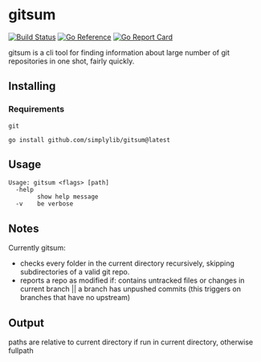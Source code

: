 # gitsum

[![Build Status](https://cloud.drone.io/api/badges/simplylib/gitsum/status.svg)](https://cloud.drone.io/simplylib/gitsum)
[![Go Reference](https://pkg.go.dev/badge/github.com/simplylib/gitsum.svg)](https://pkg.go.dev/github.com/simplylib/gitsum)
[![Go Report Card](https://goreportcard.com/badge/github.com/simplylib/gitsum)](https://goreportcard.com/report/github.com/simplylib/gitsum)

gitsum is a cli tool for finding information about large number of git repositories in one shot, fairly quickly.

## Installing

### Requirements
```git```


```
go install github.com/simplylib/gitsum@latest
```

## Usage
```
Usage: gitsum <flags> [path]
  -help
        show help message
  -v    be verbose
```

## Notes
Currently gitsum:
* checks every folder in the current directory recursively, skipping subdirectories of a valid git repo.
* reports a repo as modified if: contains untracked files or changes in current branch || a branch has unpushed commits (this triggers on branches that have no upstream)

## Output

paths are relative to current directory if run in current directory, otherwise fullpath 
